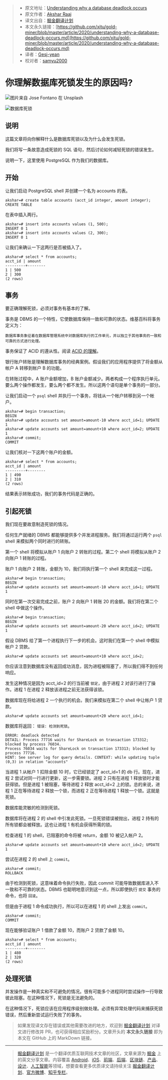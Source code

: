 > * 原文地址：[Understanding why a database deadlock occurs](https://levelup.gitconnected.com/understanding-why-a-database-deadlock-occurs-8bbd32be8026)
> * 原文作者：[Akshar Raaj](https://medium.com/@raaj.akshar)
> * 译文出自：[掘金翻译计划](https://github.com/xitu/gold-miner)
> * 本文永久链接：[https://github.com/xitu/gold-miner/blob/master/article/2020/understanding-why-a-database-deadlock-occurs.md](https://github.com/xitu/gold-miner/blob/master/article/2020/understanding-why-a-database-deadlock-occurs.md)
> * 译者：[Gesj-yean](https://github.com/Gesj-yean)
> * 校对者：[samyu2000](https://github.com/samyu2000)

# 你理解数据库死锁发生的原因吗?

![图片来自 [Jose Fontano](https://unsplash.com/@josenothose?utm_source=medium&utm_medium=referral) 在 [Unsplash](https://unsplash.com?utm_source=medium&utm_medium=referral)](https://cdn-images-1.medium.com/max/11762/0*_u9DVXa89MGK57qy)

![数据库死锁](https://cdn-images-1.medium.com/max/2000/1*5fAlgCSLLbV3ByPQrtgbgQ.png)

## 说明

这篇文章将向你解释什么是数据库死锁以及为什么会发生死锁。

我们将写一条故意造成死锁的 SQL 语句，然后讨论如何减轻死锁的错误发生。

说明一下，这里使用 PostgreSQL 作为我们的数据库。

## 开始

让我们启动 PostgreSQL shell 并创建一个名为 accounts 的表。

```base
akshar=# create table accounts (acct_id integer, amount integer); CREATE TABLE
```

在表中插入两行。

```base
akshar=# insert into accounts values (1, 500);
INSERT 0 1
akshar=# insert into accounts values (2, 300);
INSERT 0 1
```

让我们来确认一下这两行是否被插入了。

```base
akshar=# select * from accounts;
acct_id | amount
---------+--------
1 | 500
2 | 300
(2 rows)
```

## 事务

要正确理解死锁，必须对事务有基本的了解。

事务是 DBMS 的一个特性，它使数据库保持一致和可靠的状态。维基百科将事务定义为：

```base
数据库事务象征着在数据库管理系统中对数据库执行的工作单元，并以独立于其他事务的一致和可靠的方式进行处理。
```

事务保证了 ACID 的遵从性。阅读 [ACID 的理解](https://en.wikipedia.org/wiki/ACID)。

银行账户转账是理解数据库事务的经典案例。假设我们的应用程序提供了将金额从帐户 A 转移到帐户 B 的功能。

在转账过程中，A 账户金额增加，B 账户金额减少。两者构成一个程序执行单元。要么两个操作都发生，要么两个都不发生。所以这两个语句是单个事务的一部分。

让我们启动一个 `psql` shell 并执行一个事务，将钱从一个帐户转移到另一个帐户。

```base
akshar=# begin transaction;
BEGIN
akshar=# update accounts set amount=amount-10 where acct_id=1; UPDATE 1
akshar=# update accounts set amount=amount+10 where acct_id=2; UPDATE 1
akshar=# commit;
COMMIT
```

让我们核对一下这两个账户的金额。

```base
akshar=# select * from accounts;
acct_id | amount
---------+--------
1 | 490
2 | 310
(2 rows)
```

结果表示转账成功，我们的事务代码是正确的。

## 引起死锁

我们现在要故意制造死锁的情况。

任何生产就绪的 DBMS 都能够提供多个并发进程服务。我们将通过运行两个 `psql` shell 来模拟两个同时进行的转账。

第一个 shell 将模拟从账户 1 向账户 2 转账的过程。第二个 shell 将模拟从账户 2 向账户 1 转账的过程。

账户 1 向账户 2 转账，金额为 10，我们将执行第一个 shell 来完成这一过程。

```base
akshar=# begin transaction;
BEGIN
akshar=# update accounts set amount=amount-10 where acct_id=1; UPDATE 1
```

同时在第一次交易完成之前，账户 2 向账户 1 转账 20 的金额。我们将在第二个 shell 中做这个操作。

```base
akshar=# begin transaction;
BEGIN
akshar=# update accounts set amount=amount-20 where acct_id=2; UPDATE 1
```

假设 DBMS 给了第一个进程执行下一步的机会。这时我们在第一个 shell 中模拟帐户 2 贷款。

```base
akshar=# update accounts set amount=amount+10 where acct_id=2;
```

你应该注意到数据库没有返回成功消息，因为进程被阻塞了，所以我们得不到任何响应。

发生这种情况是因为 acct_id=2 的行当前被 `锁定`，由于进程 2 对该行进行了操作。进程 1 在进程 2 释放该进程之前无法获得该锁。

数据库现在将给进程 2 一个执行的机会。我们来模拟在第二个 shell 中让帐户 1 贷款。

```base
akshar=# update accounts set amount=amount+20 where acct_id=1;
```

数据库将返回： `错误: 检测到死锁`。

```base
ERROR: deadlock detected
DETAIL: Process 77716 waits for ShareLock on transaction 173312; blocked by process 76034.
Process 76034 waits for ShareLock on transaction 173313; blocked by process 77716.
HINT: See server log for query details. CONTEXT: while updating tuple (0,3) in relation "accounts"
```

当进程 1 从帐户 1 扣除金额 10 时，它已经锁定了 acct_id=1 的 db 行。现在，进程 2 尝试对同一行进行更新，这一步需要锁。进程 2 只有在进程 1 释放锁时才能获得锁。但是进程 1 被阻塞，等待进程 2 释放 acct_id=2 上的锁。总的来说，进程 1 正在等待进程 2 释放一个锁，而进程 2 正在等待进程 1 释放一个锁。这就是死锁。

数据库能灵敏的检测到死锁。

数据库将在进程 2 的 shell 中引发此死锁。一旦死锁错误被抛出，进程 2 持有的所有锁都会被释放。这也让进程 1 有机会获得所需的锁。

检查进程 1 的 shell，已阻塞的命令将被 return，金额 10 被记入帐户 2。

```base
akshar=# update accounts set amount=amount+10 where acct_id=2; UPDATE 1
```

尝试在进程 2 的 shell 上 `commit`。

```base
akshar=# commit;
ROLLBACK
```

由于检测到死锁，这意味着命令执行失败，因此 commit 可能导致数据库进入不一致和不可靠的状态。DBMS 也聪明地意识到这一点，所以即使执行 `提交` 事务的命令，也将 `回滚`。

但是由于进程 1 命令成功执行，所以可以在进程 1 的 shell 上发出 `commit`。

```base
akshar=# commit;
COMMIT
```

现在能够验证账户 1 借款了金额 10，而账户 2 贷款了金额 10。

```base
akshar=# select * from accounts;
acct_id | amount
---------+--------
1 | 480
2 | 320
(2 rows)
```

## 处理死锁

并发操作是一种真实和不可避免的情况。很有可能多个进程同时尝试操作一行导致彼此阻塞。在这种情况下，死锁是无法避免的。

在这种情况下，死锁应该在应用程序级别做处理。必须有异常处理代码来捕获死锁错误，然后重新尝试运行失败了的事务。

> 如果发现译文存在错误或其他需要改进的地方，欢迎到 [掘金翻译计划](https://github.com/xitu/gold-miner) 对译文进行修改并 PR，也可获得相应奖励积分。文章开头的 **本文永久链接** 即为本文在 GitHub 上的 MarkDown 链接。

---

> [掘金翻译计划](https://github.com/xitu/gold-miner) 是一个翻译优质互联网技术文章的社区，文章来源为 [掘金](https://juejin.im) 上的英文分享文章。内容覆盖 [Android](https://github.com/xitu/gold-miner#android)、[iOS](https://github.com/xitu/gold-miner#ios)、[前端](https://github.com/xitu/gold-miner#前端)、[后端](https://github.com/xitu/gold-miner#后端)、[区块链](https://github.com/xitu/gold-miner#区块链)、[产品](https://github.com/xitu/gold-miner#产品)、[设计](https://github.com/xitu/gold-miner#设计)、[人工智能](https://github.com/xitu/gold-miner#人工智能)等领域，想要查看更多优质译文请持续关注 [掘金翻译计划](https://github.com/xitu/gold-miner)、[官方微博](http://weibo.com/juejinfanyi)、[知乎专栏](https://zhuanlan.zhihu.com/juejinfanyi)。
